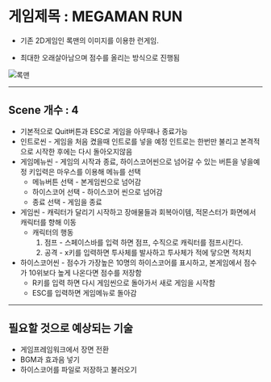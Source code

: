 # 게임제목 : MEGAMAN RUN
* 기존 2D게임인 록맨의 이미지를 이용한 런게임.

* 최대한 오래살아남으며 점수를 올리는 방식으로 진행됨

![록맨](https://lh3.googleusercontent.com/proxy/3GxnIUPCOmiNC5BjztfxvVvw2pign8fa4o7IPcFvNPYtQJZLpc39gYx3BsX3PKH2skivJogW3YXbSLTRJMO2f_0R4iRvSEn_BW8pNoFuwE6WwDC5Z7IdNjo)

***
## Scene 개수 : 4

* 기본적으로 Quit버튼과 ESC로 게임을 아무때나 종료가능
* 인트로씬 - 게임을 처음 켰을때 인트로를 넣을 예정 인트로는 한번만 불리고 본격적으로 시작한 후에는 다시 돌아오지않음
* 게임메뉴씬 - 게임의 시작과 종료, 하이스코어씬으로 넘어갈 수 있는 버튼을 넣을예정 키입력은 마우스를 이용해 메뉴를 선택
  * 메뉴버튼 선택 - 본게임씬으로 넘어감
  * 하이스코어 선택 - 하이스코어 씬으로 넘어감
  * 종료 선택 - 게임을 종료
* 게임씬 - 캐릭터가 달리기 시작하고 장애물들과 회복아이템, 적몬스터가 화면에서 캐릭터를 향해 이동
  * 캐릭터의 행동
    1. 점프 - 스페이스바를 입력 하면 점프, 수직으로 캐릭터를 점프시킨다.
    2. 공격 - x키를 입력하면 투사체를 발사하고 투사체가 적에 닿으면 적처치
* 하이스코어씬 - 점수가 가장높은 10명의 하이스코어를 표시하고, 본게임에서 점수가 10위보다 높게 나온다면 점수를 저장함
  * R키를 입력 하면 다시 게임씬으로 돌아가서 새로 게임을 시작함
  * ESC를 입력하면 게임메뉴로 돌아감
***
  ## 필요할 것으로 예상되는 기술
  * 게임프레임워크에서 장면 전환
  * BGM과 효과음 넣기
  * 하이스코어를 파일로 저장하고 불러오기
